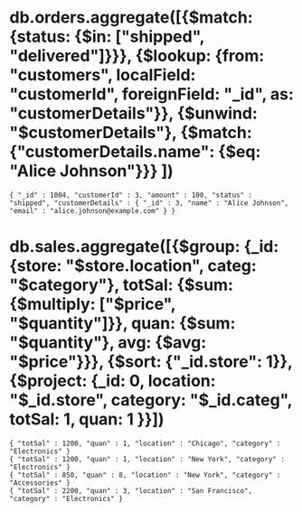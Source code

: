 # db.orders.aggregate([{$match: {status: {$in: ["shipped", "delivered"]}}}, {$lookup: {from: "customers", localField: "customerId", foreignField: "_id", as: "customerDetails"}}, {$unwind: "$customerDetails"}, {$match: {"customerDetails.name": {$eq: "Alice Johnson"}}} ])

    { "_id" : 1004, "customerId" : 3, "amount" : 100, "status" : "shipped", "customerDetails" : { "_id" : 3, "name" : "Alice Johnson", "email" : "alice.johnson@example.com" } }

# db.sales.aggregate([{$group: {_id: {store: "$store.location", categ: "$category"}, totSal: {$sum: {$multiply: ["$price", "$quantity"]}}, quan: {$sum: "$quantity"}, avg: {$avg: "$price"}}}, {$sort: {"_id.store": 1}}, {$project: {_id: 0, location: "$_id.store", category: "$_id.categ", totSal: 1, quan: 1 }}])
    { "totSal" : 1200, "quan" : 1, "location" : "Chicago", "category" : "Electronics" }
    { "totSal" : 1200, "quan" : 1, "location" : "New York", "category" : "Electronics" }
    { "totSal" : 850, "quan" : 8, "location" : "New York", "category" : "Accessories" }
    { "totSal" : 2200, "quan" : 3, "location" : "San Francisco", "category" : "Electronics" }
